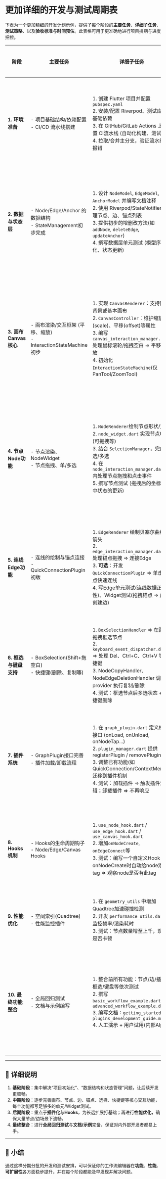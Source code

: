 # 更加详细的开发与测试周期表

下表为一个更加精细的开发计划示例，提供了每个阶段的**主要任务**、**详细子任务**、**测试策略**、以及**验收标准与时间预估**。此表格可用于更准确地进行项目排期与进度把控。

| **阶段** | **主要任务**                                             | **详细子任务**                                                                                                                                                                                                                                                                                                                                                  | **测试策略**                                                                                                                                                                                                                      | **验收标准**                                                                                                                                                                                                       | **时间预估** |
|----------|----------------------------------------------------------|--------------------------------------------------------------------------------------------------------------------------------------------------------------------------------------------------------------------------------------------------------------------------------------------------------------------------------------------------------------|-----------------------------------------------------------------------------------------------------------------------------------------------------------------------------------------------------------------------------------|------------------------------------------------------------------------------------------------------------------------------------------------------------------------------------------------------------------|-------------|
| **1. 环境准备** | - 项目基础结构/依赖配置 <br/> - CI/CD 流水线搭建   | 1. 创建 Flutter 项目并配置 `pubspec.yaml`  <br/> 2. 安装/配置 Riverpod、测试库等基础依赖 <br/> 3. 在 GitHub/GitLab Actions 上配置 CI流水线 (自动化构建、测试)  <br/> 4. 拉取/合并主分支，验证流水线无报错                                                                                                       | - 手动执行 `flutter run` 以检查最基础的可运行性 <br/> - CI/CD 提交测试：仅**空项目**编译能否通过                                                                                                                                 | - 项目能在本地/CI 环境成功运行 <br/> - 无关键报错或依赖缺失 <br/> - CI 构建流水线绿灯                                                                                                                                                                | **2~3 天**   |
| **2. 数据与状态层** | - Node/Edge/Anchor 的数据结构 <br/> - StateManagement初步完成 | 1. 设计 `NodeModel`, `EdgeModel`, `AnchorModel` 并编写文档注释 <br/> 2. 使用 Riverpod/StateNotifier 管理节点、边、锚点列表 <br/> 3. 提供初步的增删改方法(如 `addNode`, `deleteEdge`, `updateAnchor`) <br/> 4. 撰写数据层单元测试 (模型序列化、状态更新)                                                                 | - **单元测试**：<br/>  - Model 序列化反序列化验证<br/>  - Provider 状态更新验证 (add/delete是否正确)                                                                                                                                               | - 节点、边、锚点数据结构清晰且可运行 <br/> - 对象间关系(如锚点属于节点)一致 <br/> - 单元测试全部通过                                                                                                                                               | **3~4 天**   |
| **3. 画布Canvas核心** | - 画布渲染/交互框架 (平移、缩放) <br/> - InteractionStateMachine初步 | 1. 实现 `CanvasRenderer`：支持网格背景或基本画布 <br/> 2. `CanvasController`：维护缩放(scale)、平移(offset)等属性 <br/> 3. 编写 `canvas_interaction_manager.dart` 处理鼠标滚轮/拖拽空白 => 平移或缩放 <br/> 4. 初始化 `InteractionStateMachine`(仅PanTool/ZoomTool)                                                               | - **Widget测试**：<br/>  - 拖拽空白 => 检查 offset 变化 <br/>  - 滚轮滚动 => 检查 scale 变化<br/> - 测试 InteractionState 切换( normal=>Pan=>zoom )                                                                                                  | - 画布可基础缩放/平移且流畅 <br/> - 交互状态机初具雏形，能进行基本模式切换 <br/> - 测试用例绿灯通过，性能无明显卡顿                                                                                                                                 | **4~5 天**   |
| **4. 节点Node功能** | - 节点渲染、NodeWidget <br/> - 节点拖拽、单/多选 | 1. `NodeRenderer`绘制节点形状/文字 <br/> 2. `node_widget.dart` 实现节点UI (可拖拽等) <br/> 3. 结合 `SelectionManager`，完成单选/多选 <br/> 4. 在 `node_interaction_manager.dart` 内处理节点拖拽和点击事件<br/> 5. 撰写节点测试 (拖拽后的坐标，选中状态的更新)                                                                                 | - **Widget测试**：<br/>  - 模拟单节点点击 => isSelected? <br/>  - 多选(Shift/ctrl) => selection里多个id? <br/>  - 拖拽 => x,y 变化正确<br/> - 贴近真实拖拽场景(Ctrl+拖等)                                                                                             | - 节点能在画布正确渲染 <br/> - 单/多选切换正常 <br/> - 节点拖拽顺畅，测试用例覆盖 80%+ 交互场景                                                                                                                                                        | **5~6 天**   |
| **5. 连线Edge功能** | - 连线的绘制与锚点连接 <br/> - QuickConnectionPlugin初版 | 1. `EdgeRenderer` 绘制贝塞尔曲线/箭头 <br/> 2. `edge_interaction_manager.dart` 处理锚点拖拽 => 连接Edge <br/> 3. **可选**：开发 `QuickConnectionPlugin` => 单击锚点快速连线 <br/> 4. 写Edge单元测试(连线数据正确性)、Widget测试(拖拽锚点 => 成功创建边)                                                                              | - **单元测试**：<br/>  - EdgeModel( sourceNodeId, targetNodeId )更新 <br/>  - QuickConnection调用时自动生成边 <br/> - **Widget测试**：实际拖锚点 => 看edgesProvider里是否多了一条connected edge                                                                        | - 边能正确绘制与连接 <br/> - 快速连线功能可选启用 <br/> - 测试通过，错误场景(拖拽到空白)有保护处理                                                                                                                                                  | **4~5 天**   |
| **6. 框选与键盘支持** | - BoxSelection(Shift+拖空白) <br/> - 快捷键(删除、复制等) | 1. `BoxSelectionHandler` => 在画布拖拽框选节点 <br/> 2. `keyboard_event_dispatcher.dart` => 处理 Del、Ctrl+C、Ctrl+V 等快捷键 <br/> 3. NodeCopyHandler、NodeEdgeDeletionHandler 调用 provider 执行复制/删除 <br/> 4. 测试：框选节点后多选状态 + 快捷键删除                                                                           | - **Widget测试**：<br/>  - Shift+空白拖拽 => selection 里出现多个节点 <br/>  - 按 Del => node/edge 被清除 <br/>  - Ctrl+拖 => NodeCopy?  结果 provider里出现复制节点                                                                                   | - 多选框选稳定 <br/> - 删除/复制操作无异常 <br/> - 键盘按键冲突场景有处理(如cmd/ctrl区分)                                                                                                                                                             | **3~4 天**   |
| **7. 插件系统** | - GraphPlugin接口完善 <br/> - 插件加载/卸载流程 | 1. 在 `graph_plugin.dart` 定义标准接口 (onLoad, onUnload, onNodeTap...) <br/> 2. `plugin_manager.dart` 提供 registerPlugin / removePlugin <br/> 3. 调整已有功能(如 QuickConnection/ContextMenu)迁移到插件机制 <br/> 4. 测试：加载插件 => 触发插件逻辑；卸载插件 => 不再响应                                                       | - **集成测试**：<br/>  - 同时加载多个插件 => 看事件是否冲突 <br/>  - 卸载某插件 => 其功能立即失效 <br/>  - 插件间优先级处理? (先后顺序)                                                                                                                   | - 插件可动态启用与禁用 <br/> - 无核心代码修改即可扩展功能 <br/> - 互斥插件能正常优先级处理                                                                                                                                                           | **4~5 天**   |
| **8. Hooks机制** | - Hooks的生命周期钩子 <br/> - Node/Edge/Canvas Hooks | 1. `use_node_hook.dart` / `use_edge_hook.dart` / `use_canvas_hook.dart` <br/> 2. 增加`onNodeCreate`, `onEdgeConnect`等 <br/> 3. 测试：编写一个自定义Hook => onNodeCreate时自动给node添加tag => 观察node是否有此tag                                                                                                                 | - **单元+集成测试**：<br/>  - Hook触发时机是否正确(前/后) <br/>  - 覆盖主要生命周期测试（node被删除时onNodeDelete?）                                                                                                                                | - Hook编写简单 <br/> - 测试Hook触发顺序无错 <br/> - 开发者可用此机制扩展业务                                                                                                                                                                        | **3~4 天**   |
| **9. 性能优化** | - 空间索引(Quadtree) <br/> - 性能监控插件  | 1. 在 `geometry_utils` 中增加Quadtree加速碰撞检测 <br/> 2. 开发 `performance_utils.dart` 监控帧率/渲染耗时 <br/> 3. 测试：节点数量增至上千，观察是否卡顿                                                                                                                             | - **性能测试**：<br/>  - 多节点场景下，帧率> 50fps <br/>  - DevTools CPU/内存Profile 检查无明显瓶颈                                                                                                                                                | - 大数量场景依旧流畅 <br/> - Profiling无明显性能瓶颈                                                                                                                                                                                                | **3~4 天**   |
| **10. 最终功能整合** | - 全局回归测试 <br/> - 文档与示例编写  | 1. 整合前所有功能：节点/边/插件/框选/键盘等依次测试 <br/> 2. 撰写 `basic_workflow_example.dart`, `advanced_workflow_example.dart` <br/> 3. 编写文档：`getting_started.md`, `plugins_development_guide.md` <br/> 4. 人工演示 + 用户试用(内部Alpha)                                                                                       | - **回归测试**：<br/>  - 全功能交互是否互相冲突 <br/>  - 文档是否清晰、示例可否正常运行<br/>  - 可做手动冒烟测试(常用操作)                                                                                                                              | - 全部集成功能稳定运行 <br/> - 示例项目可成功展示常用交互 <br/> - 文档覆盖常见问题与开发流程                                                                                                                                                         | **4~5 天**   |

---

## 🔖 详细说明

1. **基础阶段**：集中解决“项目初始化”、“数据结构和状态管理”问题，让后续开发更顺畅。
2. **中期阶段**：逐步完善画布、节点、边、锚点、选择、快捷键等核心交互功能，每个功能都写足够多的单元/Widget测试。
3. **后期阶段**：重点于**插件化**与**Hooks**，为长远扩展打基础；再进行**性能优化**，确保大量节点/边场景下流畅。
4. **最终整合**：进行**全局回归测试**与**文档/示例**完备，保证对内外部开发者都易上手。

---

## 🎯 小结

通过这样分期分批的开发和测试安排，可以保证你的工作流编辑器在**功能**、**性能**、**可扩展性**各方面稳步提升，并在每个阶段都能及早发现并解决问题。